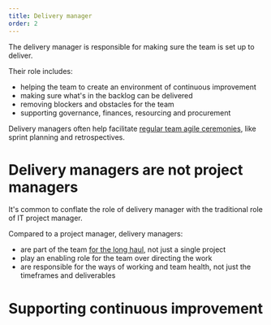 ```yaml
---
title: Delivery manager
order: 2
---
```


The delivery manager is responsible for making sure the team is set up to deliver.

Their role includes:

* helping the team to create an environment of continuous improvement
* making sure what's in the backlog can be delivered
* removing blockers and obstacles for the team
* supporting governance, finances, resourcing and procurement

Delivery managers often help facilitate [regular team agile ceremonies](#), like sprint planning and retrospectives.


# Delivery managers are not project managers

It's common to conflate the role of delivery manager with the traditional role of IT project manager.

Compared to a project manager, delivery managers:

* are part of the team [for the long haul](../../#the-unit-of-delivery-is-the-team), not just a single project
* play an enabling role for the team over directing the work
* are responsible for the ways of working and team health, not just the timeframes and deliverables


# Supporting continuous improvement
